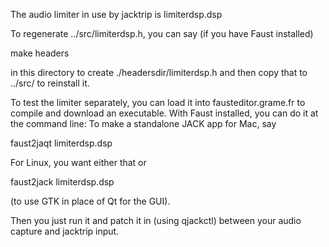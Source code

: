 The audio limiter in use by jacktrip is limiterdsp.dsp

To regenerate ../src/limiterdsp.h, you can say (if you have Faust installed)

  make headers

in this directory to create ./headersdir/limiterdsp.h
and then copy that to ../src/ to reinstall it.

To test the limiter separately, you can load it into
fausteditor.grame.fr to compile and download an executable.  With
Faust installed, you can do it at the command line:  To make a
standalone JACK app for Mac, say

  faust2jaqt limiterdsp.dsp

For Linux, you want either that or

  faust2jack limiterdsp.dsp

(to use GTK in place of Qt for the GUI).

Then you just run it and patch it in (using qjackctl) between your audio capture and jacktrip input.
